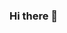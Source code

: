 ### Hi there 👋

<!--
**FrancescoRiccardi90/FrancescoRIccardi90** is a ✨ _special_ ✨ repository because its `README.md` (this file) appears on your GitHub profile.


- 🔭 I’m currently working as a student at D.C.I.
- 🌱 I’m currently learning css and htlm and life.
- 💬 Ask me about advice if you have problems or are stuck in a videogame, or maybe a culinary recipe!
- 📫 How to reach me: write me at plecialbliguel@gmail.com, i dont have any social media, sorry!
- ⚡ Fun fact: I can stay on the sofa for as long as I want without any back pain. That's my superpower right there.

